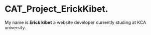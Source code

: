 # CAT_Project_ErickKibet.
My name is **Erick kibet** a website developer currently studing at KCA university.
